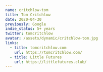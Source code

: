 ```yaml
---
name: critchlow-tom
title: Tom Critchlow
date: 2020-04-30
previously: Google
indie_status: 5+ years
twitter: tomcritchlow
avatar: /assets/dynamic/critchlow-tom.jpg
links:
  - title: tomcritchlow.com
    url: https://tomcritchlow.com/
  - title: Little Futures
    url: https://littlefutures.club/
---
```

